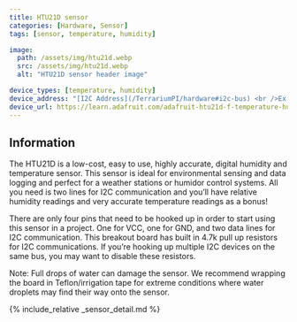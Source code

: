```yaml
---
title: HTU21D sensor
categories: [Hardware, Sensor]
tags: [sensor, temperature, humidity]

image:
  path: /assets/img/htu21d.webp
  src: /assets/img/htu21d.webp
  alt: "HTU21D sensor header image"

device_types: [temperature, humidity]
device_address: "[I2C Address](/TerrariumPI/hardware#i2c-bus) <br />Ex: `0x3f`"
device_url: https://learn.adafruit.com/adafruit-htu21d-f-temperature-humidity-sensor/overview
---
```


## Information

The HTU21D is a low-cost, easy to use, highly accurate, digital humidity and temperature sensor. This sensor is ideal for environmental sensing and data logging and perfect for a weather stations or humidor control systems. All you need is two lines for I2C communication and you’ll have relative humidity readings and very accurate temperature readings as a bonus!

There are only four pins that need to be hooked up in order to start using this sensor in a project. One for VCC, one for GND, and two data lines for I2C communication. This breakout board has built in 4.7k pull up resistors for I2C communications. If you’re hooking up multiple I2C devices on the same bus, you may want to disable these resistors.

Note: Full drops of water can damage the sensor. We recommend wrapping the board in Teflon/irrigation tape for extreme conditions where water droplets may find their way onto the sensor.

{% include_relative _sensor_detail.md %}
